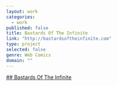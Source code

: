 ```yaml
---
layout: work
categories: 
  - work
published: false
title: Bastards Of The Infinite
link: "http://bastardsoftheinfinite.com"
type: project
selected: false
genre: Web Comics
domain: ""
---
```


[## Bastards Of The Infinite](http://bastardsoftheinfinite.com/)

